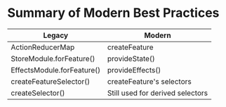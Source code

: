 # Summary of Modern Best Practices

| **Legacy**                 | **Modern**                       |
| -------------------------- | -------------------------------- |
| ActionReducerMap           | createFeature                    |
| StoreModule.forFeature()   | provideState()                   |
| EffectsModule.forFeature() | provideEffects()                 |
| createFeatureSelector()    | createFeature's selectors        |
| createSelector()           | Still used for derived selectors |
